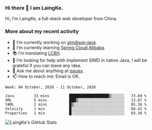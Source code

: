 ### Hi there 👋 I am LaingKe.

Hi, I'm LaingKe, a full-stack web developer from China.

### More about my recent activity

- 🔭 I’m currently working on [simdjson-java](https://github.com/laingke/simdjson-java).
- 🌱 I’m currently learning [Spring Cloud Alibaba](https://github.com/alibaba/spring-cloud-alibaba).
- :books: I’m translating [LCRH](https://github.com/LCTT/LCRH).
- 🤔 I’m looking for help with implement SIMD in native Java, I will be grateful if you can leave any idea.
- 💬 Ask me about anything at [issues](https://github.com/laingke/laingke/issues).
- 📫 How to reach me: Email is OK.

<!--START_SECTION:waka-->
```text
Week: 04 October, 2020 - 11 October, 2020

Java         33 mins         ██████████████████▒░░░░░░   73.69 % 
XML          5 mins          ███▒░░░░░░░░░░░░░░░░░░░░░   13.07 % 
YAML         2 mins          █▒░░░░░░░░░░░░░░░░░░░░░░░   05.36 % 
Velocity     1 min           █░░░░░░░░░░░░░░░░░░░░░░░░   04.41 % 
Properties   1 min           █░░░░░░░░░░░░░░░░░░░░░░░░   03.36 % 
```
<!--END_SECTION:waka-->

![LaingKe's GitHub Stats](https://github-readme-stats.vercel.app/api?username=laingke&show_icons=true&theme=nightowl&count_private=true)
